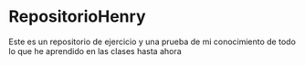 # RepositorioHenry
Este es un repositorio de ejercicio y una prueba de mi conocimiento de todo lo que he aprendido en las clases hasta ahora